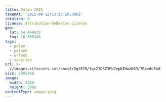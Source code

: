 ```yaml
---
title: Polen 2015
takenAt: '2015-09-12T13:15:56.000Z'
rotation: 0
license: Attribution-NoDerivs License
geo:
  lat: 54.444833
  lng: 18.568166
tags:
  - polen
  - poland
  - urlaub
  - vacation
url: >-
  //images.ctfassets.net/bncv3c2gt878/1qx21O3ZJPUCepNIHwzO8Q/764edc3bd14ba2b772d0b7bc00db2273/polen-2015_25324971424_o
size: 2995366
image:
  width: 4310
  height: 2868
contentType: image/jpeg
---
```


